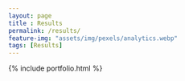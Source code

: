 ```yaml
--- 
layout: page
title : Results 
permalink: /results/
feature-img: "assets/img/pexels/analytics.webp"
tags: [Results]
---
```


{% include portfolio.html %}

